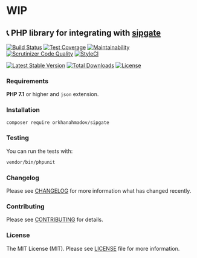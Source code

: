 # WIP

## :telephone_receiver: PHP library for integrating with [sipgate](https://www.sipgate.com)

[![Build Status](https://travis-ci.org/orkhanahmadov/sipgate.svg?branch=master)](https://travis-ci.org/orkhanahmadov/sipgate)
[![Test Coverage](https://api.codeclimate.com/v1/badges/d3be17d3566be7027037/test_coverage)](https://codeclimate.com/github/orkhanahmadov/sipgate/test_coverage)
[![Maintainability](https://api.codeclimate.com/v1/badges/d3be17d3566be7027037/maintainability)](https://codeclimate.com/github/orkhanahmadov/sipgate/maintainability)
[![Scrutinizer Code Quality](https://scrutinizer-ci.com/g/orkhanahmadov/sipgate/badges/quality-score.png?b=master)](https://scrutinizer-ci.com/g/orkhanahmadov/sipgate/?branch=master)
[![StyleCI](https://github.styleci.io/repos/185805106/shield?branch=master)](https://github.styleci.io/repos/185805106)

[![Latest Stable Version](https://poser.pugx.org/orkhanahmadov/sipgate/version)](https://packagist.org/packages/orkhanahmadov/sipgate)
[![Total Downloads](https://poser.pugx.org/orkhanahmadov/sipgate/downloads)](https://packagist.org/packages/orkhanahmadov/sipgate)
[![License](https://poser.pugx.org/orkhanahmadov/sipgate/license)](https://packagist.org/packages/orkhanahmadov/sipgate)

### Requirements

**PHP 7.1** or higher and ``json`` extension.

### Installation

```bash
composer require orkhanahmadov/sipgate
```






### Testing
You can run the tests with:

```bash
vendor/bin/phpunit
```

### Changelog
Please see [CHANGELOG](https://github.com/orkhanahmadov/sipgate/blob/master/CHANGELOG.md) for more information what has changed recently.

### Contributing
Please see [CONTRIBUTING](https://github.com/orkhanahmadov/sipgate/blob/master/CONTRIBUTING.md) for details.

### License
The MIT License (MIT). Please see [LICENSE](https://github.com/orkhanahmadov/sipgate/blob/master/LICENSE.md) file for more information.
